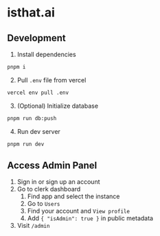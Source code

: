 # isthat.ai

## Development

1. Install dependencies

```bash
pnpm i
```

2. Pull `.env` file from vercel

```bash
vercel env pull .env
```

3. (Optional) Initialize database

```bash
pnpm run db:push
```

4. Run dev server

```bash
pnpm run dev
```

## Access Admin Panel

1. Sign in or sign up an account
2. Go to clerk dashboard
   1. Find app and select the instance
   2. Go to `Users`
   3. Find your account and `View profile`
   4. Add `{ "isAdmin": true }` in public metadata
3. Visit `/admin`
